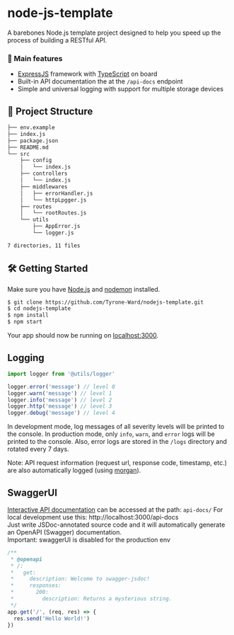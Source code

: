 # node-js-template

A barebones Node.js template project designed to help you speed up the process of building a RESTful API.

### 🚀 Main features

- [ExpressJS](http://expressjs.com) framework with [TypeScript](https://www.typescriptlang.org/) on board
- Built-in API documentation the at the `/api-docs` endpoint
- Simple and universal logging with support for multiple storage devices

## 📁 Project Structure

```sh
├── env.example
├── index.js
├── package.json
├── README.md
└── src
    ├── config
    │   └── index.js
    ├── controllers
    │   └── index.js
    ├── middlewares
    │   ├── errorHandler.js
    │   └── httpLpgger.js
    ├── routes
    │   └── rootRoutes.js
    └── utils
        ├── AppError.js
        └── logger.js

7 directories, 11 files
```

## 🛠️ Getting Started

Make sure you have [Node.js](http://nodejs.org/) and [nodemon](https://www.npmjs.com/package/nodemon) installed.

```sh
$ git clone https://github.com/Tyrone-Ward/nodejs-template.git
$ cd nodejs-template
$ npm install
$ npm start
```

Your app should now be running on [localhost:3000](http://localhost:3000/).

## Logging

```javascript
import logger from '@utils/logger'

logger.error('message') // level 0
logger.warn('message') // level 1
logger.info('message') // level 2
logger.http('message') // level 3
logger.debug('message') // level 4
```

In development mode, log messages of all severity levels will be printed to the console.
In production mode, only `info`, `warn`, and `error` logs will be printed to the console. Also, error logs are stored in the `/logs` directory and rotated every 7 days.

Note: API request information (request url, response code, timestamp, etc.) are also automatically logged (using [morgan](https://github.com/expressjs/morgan)).

## SwaggerUI

[Interactive API documentation](https://swagger.io/) can be accessed at the path: `api-docs/`
For local development use this: http://localhost:3000/api-docs \
Just write JSDoc-annotated source code and it will automatically generate an OpenAPI (Swagger) documentation. \
Important: swaggerUI is disabled for the production env

```javascript
/**
 * @openapi
 * /:
 *   get:
 *     description: Welcome to swagger-jsdoc!
 *     responses:
 *       200:
 *         description: Returns a mysterious string.
 */
app.get('/', (req, res) => {
  res.send('Hello World!')
})
```
